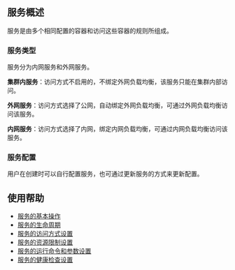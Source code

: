 ## 服务概述
服务是由多个相同配置的容器和访问这些容器的规则所组成。

### 服务类型
服务分为内网服务和外网服务。

**集群内服务**：访问方式不启用的，不绑定外网负载均衡，该服务只能在集群内部访问。

**外网服务**：访问方式选择了公网，自动绑定外网负载均衡，可通过外网负载均衡访问该服务。

**内网服务**：访问方式选择了内网，绑定内网负载均衡，可通过内网负载均衡访问该服务。

### 服务配置
用户在创建时可以自行配置服务，也可通过更新服务的方式来更新配置。

## 使用帮助

- [服务的基本操作](/document/product/457/9096)
- [服务的生命周期](/document/product/457/9097)
- [服务的访问方式设置](/document/product/457/9098)
- [服务的资源限制设置](/document/product/457/9099)
- [服务的运行命令和参数设置](/document/product/457/9100)
- [服务的健康检查设置](/document/product/457/9094)
